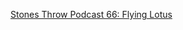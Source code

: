 ---
layout: post
wordpress_id: 1133
wordpress_url: http://noesbueno.com/archives/1133
date: '2011-05-17 16:00:15 -0500'
date_gmt: '2011-05-17 21:00:15 -0500'
body: |
  <p><a href="http://www.brainfeedersite.com/2011/05/16/stones-throw-podcast-66-flying-lotus/">Stones Throw Podcast 66: Flying Lotus</a></p>
---